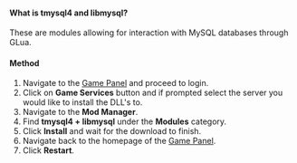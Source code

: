 #### What is tmysql4 and libmysql?
These are modules allowing for interaction with MySQL databases through GLua.

#### Method
1. Navigate to the [Game Panel](https://hexane.gg) and proceed to login.
2. Click on **Game Services** button and if prompted select the server you would like to install the DLL's to.
3. Navigate to the **Mod Manager**.
4. Find **tmysql4 + libmysql** under the **Modules** category.
5. Click **Install** and wait for the download to finish.
6. Navigate back to the homepage of the [Game Panel](https://hexane.gg).
7. Click **Restart**.
